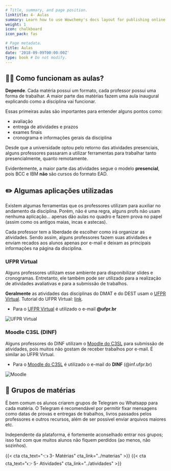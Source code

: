 ```yaml
---
# Title, summary, and page position.
linktitle: 4- Aulas
summary: Learn how to use Wowchemy's docs layout for publishing online courses, software documentation, and tutorials.
weight: 1
icon: chalkboard
icon_pack: fas

# Page metadata.
title: Aulas
date: '2018-09-09T00:00:00Z'
type: book # Do not modify.
---
```


## 🧑‍🏫 Como funcionam as aulas?

**Depende**. Cada matéria possui um formato, cada professor possui uma forma de trabalhar. A maior parte das matérias fazem uma aula inaugural explicando como a disciplina vai funcionar.

Essas primeiras aulas são importantes para entender alguns pontos como:
* avaliação
* entrega de atividades e prazos
* exames finais
* cronograma e informações gerais da disciplina

Desde que a universidade optou pelo retorno das atividades presenciais, alguns professores passaram a utilizar ferramentas para trabalhar tanto presencialmente, quanto remotamente.

Evidentemente, a maior parte das atividades segue o modelo **presencial**, pois BCC e IBM **não** são cursos do formato EAD.


## ✏️ Algumas aplicações utilizadas

Existem algumas ferramentas que os professores utilizam para auxiliar no andamento da disciplina. Porém, não é uma regra, alguns profs não usam nenhuma aplicação... apenas dão aulas no quadro e fazem prova no papel (assim como os antigos maias, incas e astecas).

Cada professor tem a liberdade de escolher como irá organizar as atividades. Sendo assim, alguns professores fazem suas atividades e enviam recados aos alunos apenas por e-mail e deixam as principais informações na página da disciplina.

### UFPR Virtual

Alguns professores utilizam esse ambiente para disponibilizar slides e cronogramas. Entretanto, ele também pode ser utilizado para a realização de atividades avaliativas e para a submissão de trabalhos.

**Geralmente** as atividades das disciplinas do DMAT e do DEST usam o [UFPR Virtual](https://ufprvirtual.ufpr.br/). Tutorial do UFPR Virtual: [link](http://www.cipead.ufpr.br/portal1/index.php/cipead/saberesonline/ufpr-virtual/).

* Para o [UFPR Virtual](https://ufprvirtual.ufpr.br/) é utilizado o e-mail **@ufpr.br**

![UFPR Virtual](https://i.ytimg.com/vi/l6phOStMACc/maxresdefault.jpg)

### Moodle C3SL (DINF)

Alguns professores do DINF utilizam o [Moodle do C3SL](https://moodle.c3sl.ufpr.br/) para submissão de atividades, pois muitos não gostam de receber trabalhos por e-mail. É similar ao UFPR Virtual.

* Para o [Moodle do C3SL](https://moodle.c3sl.ufpr.br/) é utilizado o e-mail do **DINF** (@inf.ufpr.br)

![Moodle](https://moodle.c3sl.ufpr.br/pluginfile.php/1/core_admin/logocompact/300x300/1671537878/moodle-c3sl-novo.png)


## 📲 Grupos de matérias

É bem comum os alunos criarem grupos de Telegram ou Whatsapp para cada matéria. O Telegram é recomendável por permitir fixar mensagens como datas de provas e entregas de trabalhos, livros passados pelos professores e outros recursos, além de ser possível enviar arquivos maiores etc.

Independente da plataforma, é fortemente aconselhado entrar nos grupos; isso faz com que muitos alunos não fiquem perdidos (ao menos, não sozinhos).

{{< cta cta_text="👈 3- Matérias" cta_link="../materias" >}}
{{< cta cta_text="👉 5- Atividades" cta_link="../atividades" >}}
